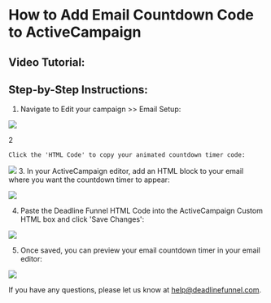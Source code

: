 # How to Add Email Countdown Code to ActiveCampaign

## Video Tutorial:

## Step-by-Step Instructions:

1. Navigate to Edit your campaign &gt;&gt; Email Setup:

![](https://d33v4339jhl8k0.cloudfront.net/docs/assets/53974d6ce4b0c76107b109d1/images/5a9812dc2c7d3a7549513d11/file-%20WImGw0MUo4.png)

2

```text
Click the 'HTML Code' to copy your animated countdown timer code: 
```

![](https://d33v4339jhl8k0.cloudfront.net/docs/assets/53974d6ce4b0c76107b109d1/images/5a9818572c7d3a7549513d5e/file-%20jv9Z1t5lHZ.png) 3. In your ActiveCampaign editor, add an HTML block to your email where you want the countdown timer to appear:

![](https://d33v4339jhl8k0.cloudfront.net/docs/assets/53974d6ce4b0c76107b109d1/images/57be10f9903360342852d128/file-K5Sps0ekp2.png)

4. Paste the Deadline Funnel HTML Code into the ActiveCampaign Custom HTML box and click 'Save Changes':

![](https://d33v4339jhl8k0.cloudfront.net/docs/assets/53974d6ce4b0c76107b109d1/images/57be127cc6979156e4f1cc6a/file-6xj7tdjvKZ.png)

5. Once saved, you can preview your email countdown timer in your email editor:

![](https://d33v4339jhl8k0.cloudfront.net/docs/assets/53974d6ce4b0c76107b109d1/images/58ae12ffdd8c8e56bfa7edea/file-a4NlppjwuC.png)

If you have any questions, please let us know at [help@deadlinefunnel.com](mailto:mailto:help@deadlinefunnel.com).


